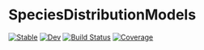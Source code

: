 # SpeciesDistributionModels

[![Stable](https://img.shields.io/badge/docs-stable-blue.svg)](https://tiemvanderdeure.github.io/SpeciesDistributionModels.jl/stable/)
[![Dev](https://img.shields.io/badge/docs-dev-blue.svg)](https://tiemvanderdeure.github.io/SpeciesDistributionModels.jl/dev/)
[![Build Status](https://github.com/tiemvanderdeure/SpeciesDistributionModels.jl/actions/workflows/CI.yml/badge.svg?branch=master)](https://github.com/tiemvanderdeure/SpeciesDistributionModels.jl/actions/workflows/CI.yml?query=branch%3Amaster)
[![Coverage](https://codecov.io/gh/tiemvanderdeure/SpeciesDistributionModels.jl/branch/master/graph/badge.svg)](https://codecov.io/gh/tiemvanderdeure/SpeciesDistributionModels.jl)
